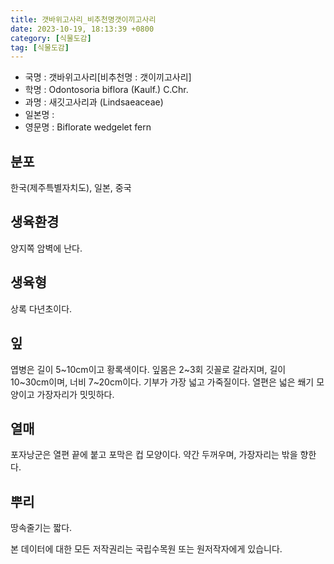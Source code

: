 ```yaml
---
title: 갯바위고사리_비추천명갯이끼고사리
date: 2023-10-19, 18:13:39 +0800
category: [식물도감]
tag: [식물도감]
---
```




- 국명 : 갯바위고사리[비추천명 : 갯이끼고사리]
- 학명 : Odontosoria biflora (Kaulf.) C.Chr.
- 과명 : 새깃고사리과 (Lindsaeaceae)
- 일본명 : 
- 영문명 : Biflorate wedgelet fern


## 분포
한국(제주특별자치도), 일본, 중국
## 생육환경
양지쪽 암벽에 난다.
## 생육형
상록 다년초이다.
## 잎
엽병은 길이 5~10cm이고 황록색이다. 잎몸은 2~3회 깃꼴로 갈라지며, 길이 10~30cm이며, 너비 7~20cm이다. 기부가 가장 넓고 가죽질이다. 열편은 넓은 쐐기 모양이고 가장자리가 밋밋하다. 
## 열매
포자낭군은 열편 끝에 붙고 포막은 컵 모양이다. 약간 두꺼우며, 가장자리는 밖을 향한다.
## 뿌리
땅속줄기는 짧다.






본 데이터에 대한 모든 저작권리는 국립수목원 또는 원저작자에게 있습니다.
